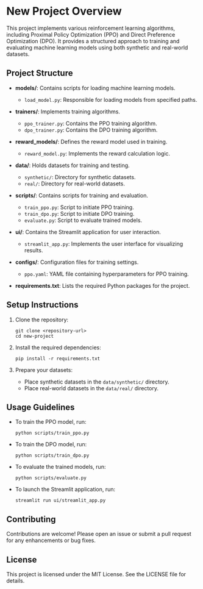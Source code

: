 # New Project Overview

This project implements various reinforcement learning algorithms, including Proximal Policy Optimization (PPO) and Direct Preference Optimization (DPO). It provides a structured approach to training and evaluating machine learning models using both synthetic and real-world datasets.

## Project Structure

- **models/**: Contains scripts for loading machine learning models.
  - `load_model.py`: Responsible for loading models from specified paths.

- **trainers/**: Implements training algorithms.
  - `ppo_trainer.py`: Contains the PPO training algorithm.
  - `dpo_trainer.py`: Contains the DPO training algorithm.

- **reward_models/**: Defines the reward model used in training.
  - `reward_model.py`: Implements the reward calculation logic.

- **data/**: Holds datasets for training and testing.
  - `synthetic/`: Directory for synthetic datasets.
  - `real/`: Directory for real-world datasets.

- **scripts/**: Contains scripts for training and evaluation.
  - `train_ppo.py`: Script to initiate PPO training.
  - `train_dpo.py`: Script to initiate DPO training.
  - `evaluate.py`: Script to evaluate trained models.

- **ui/**: Contains the Streamlit application for user interaction.
  - `streamlit_app.py`: Implements the user interface for visualizing results.

- **configs/**: Configuration files for training settings.
  - `ppo.yaml`: YAML file containing hyperparameters for PPO training.

- **requirements.txt**: Lists the required Python packages for the project.

## Setup Instructions

1. Clone the repository:
   ```
   git clone <repository-url>
   cd new-project
   ```

2. Install the required dependencies:
   ```
   pip install -r requirements.txt
   ```

3. Prepare your datasets:
   - Place synthetic datasets in the `data/synthetic/` directory.
   - Place real-world datasets in the `data/real/` directory.

## Usage Guidelines

- To train the PPO model, run:
  ```
  python scripts/train_ppo.py
  ```

- To train the DPO model, run:
  ```
  python scripts/train_dpo.py
  ```

- To evaluate the trained models, run:
  ```
  python scripts/evaluate.py
  ```

- To launch the Streamlit application, run:
  ```
  streamlit run ui/streamlit_app.py
  ```

## Contributing

Contributions are welcome! Please open an issue or submit a pull request for any enhancements or bug fixes.

## License

This project is licensed under the MIT License. See the LICENSE file for details.